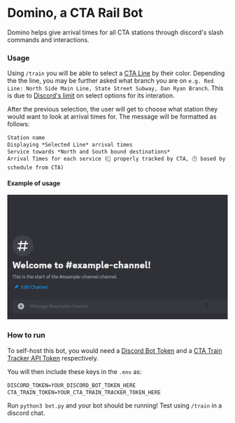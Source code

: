 # Domino, a CTA Rail Bot

Domino helps give arrival times for all CTA stations through discord's slash commands and interactions.

### Usage

Using `/train` you will be able to select a [CTA Line](https://en.wikipedia.org/wiki/List_of_Chicago_%22L%22_stations) by their color. 
Depending the the line, you may be further asked what branch you are on `e.g. Red Line: North Side Main Line, State Street Subway, Dan Ryan Branch`. This is due to [Discord's limit](https://discordpy.readthedocs.io/en/stable/interactions/api.html#discord.ui.Select.add_option) on select options for its interation.

After the previous selection, the user will get to choose what station they would want to look at arrival times for. The message will be formatted as follows:
```
Station name
Displaying *Selected Line* arrival times
Service towards *North and South bound destinations*
Arrival Times for each service (📶 properly tracked by CTA, 🕒 based by schedule from CTA)
```
#### Example of usage
![](example.gif)

### How to run
To self-host this bot, you would need a [Discord Bot Token](https://discord.com/developers/applications) and a [CTA Train Tracker API Token](https://www.transitchicago.com/developers/traintracker/) respectively. 

You will then include these keys in the `.env` as:

```
DISCORD_TOKEN=YOUR_DISCORD_BOT_TOKEN_HERE
CTA_TRAIN_TOKEN=YOUR_CTA_TRAIN_TRACKER_TOKEN_HERE
```

Run `python3 bot.py` and your bot should be running! Test using `/train` in a discord chat.
